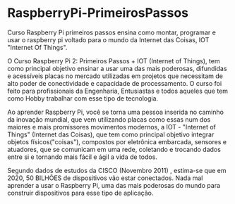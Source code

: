 # RaspberryPi-PrimeirosPassos
Curso Raspberry Pi primeiros passos ensina como montar, programar e usar o raspberry pi voltado para o mundo da Internet das  Coisas, IOT "Internet Of Things".

O Curso Raspberry Pi 2: Primeiros Passos + IOT (Internet of Things), tem como principal objetivo ensinar a usar uma das mais poderosas, difundidas e acessíveis placas no mercado utilizadas em projetos que necessitam de alto poder de conectividade e capacidade de processamento. O curso foi feito para profissionais da Engenharia, Entusiastas e todos aqueles que tem como Hobby trabalhar com esse tipo de tecnologia.

Ao aprender Raspberry Pi, você se torna uma pessoa inserida no caminho da inovação mundial, que vem utilizando placas como essas num dos maiores e mais promissores movimentos modernos, a IOT - "Internet of Things" (Internet das Coisas), que tem como principal objetivo integrar objetos físicos("coisas"), compostos por eletrônica embarcada, sensores e atuadores, que se comunicam em uma rede, coletando e trocando dados entre si e tornando mais fácil e ágil a vida de todos.

Segundo dados de estudos da CISCO (Novembro 2011) , estima-se que em 2020, 50 BILHÕES de dispositivos vão estar conectados. Nada mal aprender a usar o Raspberry Pi, uma das mais poderosas do mundo para construir dispositivos para esse tipo de aplicação.
